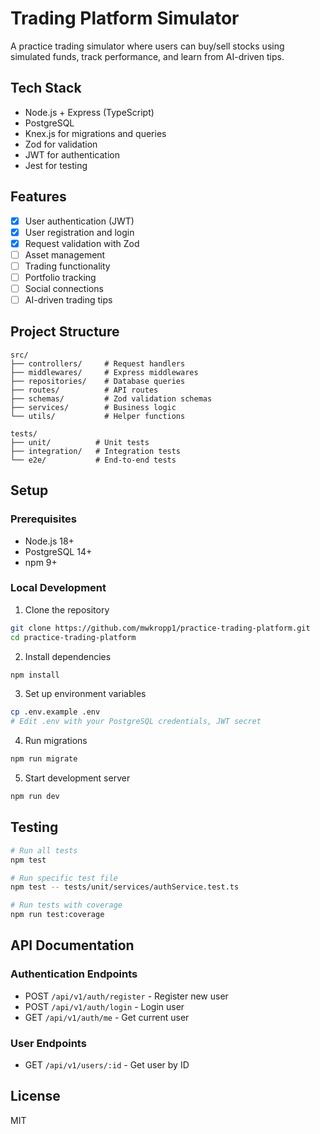 # Trading Platform Simulator

A practice trading simulator where users can buy/sell stocks using simulated funds, track performance, and learn from AI-driven tips.

## Tech Stack

- Node.js + Express (TypeScript)
- PostgreSQL
- Knex.js for migrations and queries
- Zod for validation
- JWT for authentication
- Jest for testing

## Features

- [x] User authentication (JWT)
- [x] User registration and login
- [x] Request validation with Zod
- [ ] Asset management
- [ ] Trading functionality
- [ ] Portfolio tracking
- [ ] Social connections
- [ ] AI-driven trading tips

## Project Structure

```
src/
├── controllers/     # Request handlers
├── middlewares/     # Express middlewares
├── repositories/    # Database queries
├── routes/          # API routes
├── schemas/         # Zod validation schemas
├── services/        # Business logic
└── utils/           # Helper functions

tests/
├── unit/          # Unit tests
├── integration/   # Integration tests
└── e2e/           # End-to-end tests
```

## Setup

### Prerequisites

- Node.js 18+
- PostgreSQL 14+
- npm 9+

### Local Development

1. Clone the repository

```bash
git clone https://github.com/mwkropp1/practice-trading-platform.git
cd practice-trading-platform
```

2. Install dependencies

```bash
npm install
```

3. Set up environment variables

```bash
cp .env.example .env
# Edit .env with your PostgreSQL credentials, JWT secret
```

4. Run migrations

```bash
npm run migrate
```

5. Start development server

```bash
npm run dev
```

## Testing

```bash
# Run all tests
npm test

# Run specific test file
npm test -- tests/unit/services/authService.test.ts

# Run tests with coverage
npm run test:coverage
```

## API Documentation

### Authentication Endpoints

- POST `/api/v1/auth/register` - Register new user
- POST `/api/v1/auth/login` - Login user
- GET `/api/v1/auth/me` - Get current user

### User Endpoints

- GET `/api/v1/users/:id` - Get user by ID

## License

MIT
